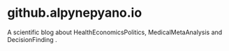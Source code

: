 # github.alpynepyano.io
A scientific blog about HealthEconomicsPolitics, MedicalMetaAnalysis and DecisionFinding
.
